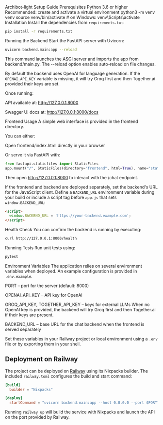 Archibot-light Setup Guide
Prerequisites
Python 3.6 or higher
Recommended: create and activate a virtual environment
python3 -m venv venv
source venv/bin/activate   # on Windows: venv\Scripts\activate
Installation
Install the dependencies from `requirements.txt`:
```bash
pip install -r requirements.txt
```
Running the Backend
Start the FastAPI server with Uvicorn:
```bash
uvicorn backend.main:app --reload
```
This command launches the ASGI server and imports the app from backend/main.py.
The --reload option enables auto-reload on file changes.

By default the backend uses OpenAI for language generation. If the
`OPENAI_API_KEY` variable is missing, it will try Groq first and then
Together.ai provided their keys are set.

Once running:

API available at: http://127.0.0.1:8000

Swagger UI docs at: http://127.0.0.1:8000/docs

Frontend Usage
A simple web interface is provided in the frontend directory.

You can either:

Open frontend/index.html directly in your browser

Or serve it via FastAPI with:
```python
from fastapi.staticfiles import StaticFiles
app.mount("/", StaticFiles(directory="frontend", html=True), name="static")
```
Then open http://127.0.0.1:8000 to interact with the /chat endpoint.

If the frontend and backend are deployed separately, set the backend's
URL for the JavaScript client. Define a `BACKEND_URL` environment
variable during your build or include a script tag before `app.js` that
sets `window.BACKEND_URL`:

```html
<script>
  window.BACKEND_URL = 'https://your-backend.example.com';
</script>
```

Health Check
You can confirm the backend is running by executing:
```bash
curl http://127.0.0.1:8000/health
```
Running Tests
Run unit tests using:
```bash
pytest
```
Environment Variables
The application relies on several environment variables when deployed.
An example configuration is provided in `.env.example`.

PORT – port for the server (default: 8000)

OPENAI_API_KEY – API key for OpenAI

GROQ_API_KEY, TOGETHER_API_KEY – keys for external LLMs
  When no OpenAI key is provided, the backend will try Groq first and
  then Together.ai if their keys are present.


BACKEND_URL – base URL for the chat backend when the frontend is served separately

Set these variables in your Railway project or local environment using a `.env` file or by exporting them in your shell.

Deployment on Railway
---------------------

The project can be deployed on [Railway](https://railway.app) using its
Nixpacks builder. The included `railway.toml` configures the build and
start command:

```toml
[build]
  builder = "Nixpacks"

[deploy]
  startCommand = "uvicorn backend.main:app --host 0.0.0.0 --port $PORT"
```

Running `railway up` will build the service with Nixpacks and launch the
API on the port provided by Railway.
